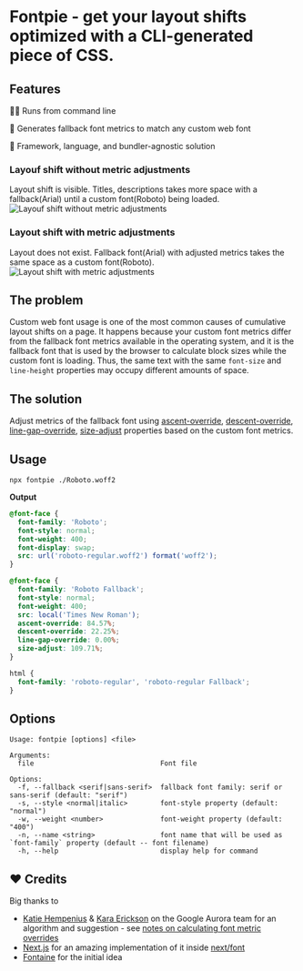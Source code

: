 # Fontpie - get your layout shifts optimized with a CLI-generated piece of CSS.

## Features

🏃‍♂️ Runs from command line

💪 Generates fallback font metrics to match any custom web font

🚀 Framework, language, and bundler-agnostic solution

### Layouf shift without metric adjustments
Layout shift is visible. Titles, descriptions takes more space with a fallback(Arial) until a custom font(Roboto) being loaded.
![Layouf shift without metric adjustments](https://user-images.githubusercontent.com/2697570/200821005-f9a0f362-d7ce-4469-bc2d-c201e61d6e94.gif)

### Layout shift with metric adjustments
Layout does not exist. Fallback font(Arial) with adjusted metrics takes the same space as a custom font(Roboto). 
![Layout shift with metric adjustments](https://user-images.githubusercontent.com/2697570/200821351-db4081c0-433b-48c1-8507-17b15fe4bd92.gif)




## The problem

Custom web font usage is one of the most common causes of cumulative layout shifts on a page. It happens because your custom font metrics differ from the fallback font metrics available in the operating system, and it is the fallback font that is used by the browser to calculate block sizes while the custom font is loading. Thus, the same text with the same `font-size` and `line-height` properties may occupy different amounts of space.

## The solution

Adjust metrics of the fallback font using [ascent-override](https://developer.mozilla.org/en-US/docs/Web/CSS/@font-face/ascent-override), [descent-override](https://developer.mozilla.org/en-US/docs/Web/CSS/@font-face/descent-override), [line-gap-override](https://developer.mozilla.org/en-US/docs/Web/CSS/@font-face/line-gap-override), [size-adjust](https://developer.mozilla.org/en-US/docs/Web/CSS/@font-face/size-adjust) properties based on the custom font metrics.

## Usage

```
npx fontpie ./Roboto.woff2 
```

**Output**
```css
@font-face {
  font-family: 'Roboto';
  font-style: normal;
  font-weight: 400;
  font-display: swap;
  src: url('roboto-regular.woff2') format('woff2');
}

@font-face {
  font-family: 'Roboto Fallback';
  font-style: normal;
  font-weight: 400;
  src: local('Times New Roman');
  ascent-override: 84.57%;
  descent-override: 22.25%;
  line-gap-override: 0.00%;
  size-adjust: 109.71%;
}

html {
  font-family: 'roboto-regular', 'roboto-regular Fallback';
}
```

## Options

```
Usage: fontpie [options] <file>

Arguments:
  file                               Font file

Options:
  -f, --fallback <serif|sans-serif>  fallback font family: serif or sans-serif (default: "serif")
  -s, --style <normal|italic>        font-style property (default: "normal")
  -w, --weight <number>              font-weight property (default: "400")
  -n, --name <string>                font name that will be used as `font-family` property (default -- font filename)
  -h, --help                         display help for command
```

## ❤️ Credits

Big thanks to

- [Katie Hempenius](https://katiehempenius.com/) & [Kara Erickson](https://github.com/kara) on the Google Aurora team for an algorithm and suggestion - see [notes on calculating font metric overrides](https://docs.google.com/document/d/e/2PACX-1vRsazeNirATC7lIj2aErSHpK26hZ6dA9GsQ069GEbq5fyzXEhXbvByoftSfhG82aJXmrQ_sJCPBqcx_/pub)
- [Next.js](https://nextjs.org/) for an amazing implementation of it inside [next/font](https://nextjs.org/docs/basic-features/font-optimization)
- [Fontaine](https://github.com/unjs/fontaine) for the initial idea
